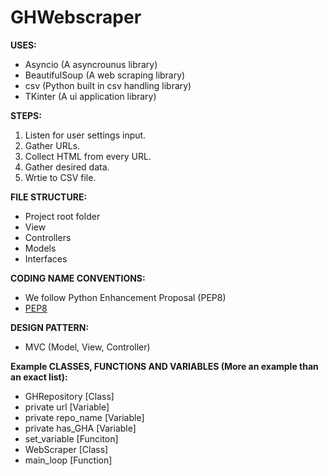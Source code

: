  # GHWebscraper

**USES:** 
- Asyncio (A asyncrounus library)
- BeautifulSoup (A web scraping library)
- csv (Python built in csv handling library)
- TKinter (A ui application library)

**STEPS:**
1. Listen for user settings input. 
2. Gather URLs. 
3. Collect HTML from every URL.
4. Gather desired data. 
5. Wrtie to CSV file. 

**FILE STRUCTURE:**
- Project root folder
 - View
 - Controllers
 - Models
 - Interfaces

**CODING NAME CONVENTIONS:**
- We follow Python Enhancement Proposal (PEP8) 
- [PEP8](https://peps.python.org/pep-0008/)
      

**DESIGN PATTERN:**
- MVC (Model, View, Controller)



**Example CLASSES, FUNCTIONS AND VARIABLES (More an example than an exact list):** 
- GHRepository [Class] 
 - private url [Variable]
 - private repo_name [Variable]
 - private has_GHA [Variable]
 - set_variable [Funciton]
- WebScraper [Class] 
 - main_loop [Function]
